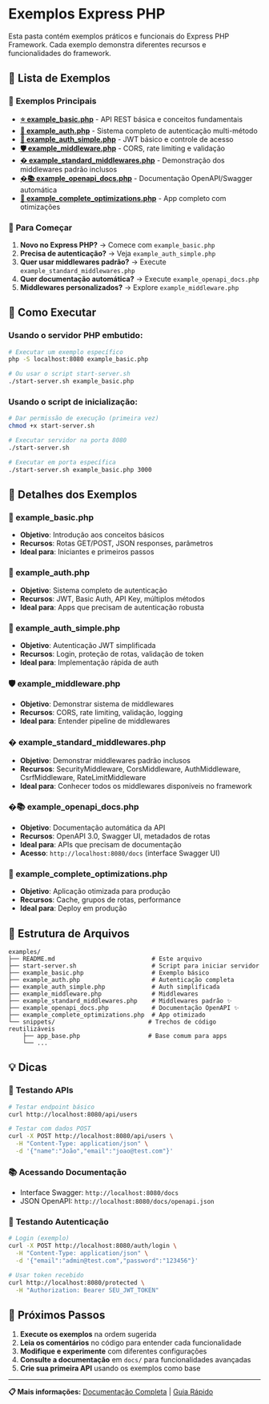 # Exemplos Express PHP

Esta pasta contém exemplos práticos e funcionais do Express PHP Framework. Cada exemplo demonstra diferentes recursos e funcionalidades do framework.

## 📂 Lista de Exemplos

### 🌟 **Exemplos Principais**

- **[⭐ example_basic.php](example_basic.php)** - API REST básica e conceitos fundamentais
- **[🔐 example_auth.php](example_auth.php)** - Sistema completo de autenticação multi-método
- **[🔑 example_auth_simple.php](example_auth_simple.php)** - JWT básico e controle de acesso
- **[🛡️ example_middleware.php](example_middleware.php)** - CORS, rate limiting e validação
- **[� example_standard_middlewares.php](example_standard_middlewares.php)** - Demonstração dos middlewares padrão inclusos
- **[�📚 example_openapi_docs.php](example_openapi_docs.php)** - Documentação OpenAPI/Swagger automática
- **[🚀 example_complete_optimizations.php](example_complete_optimizations.php)** - App completo com otimizações

### 🎯 **Para Começar**

1. **Novo no Express PHP?** → Comece com `example_basic.php`
2. **Precisa de autenticação?** → Veja `example_auth_simple.php`
3. **Quer usar middlewares padrão?** → Execute `example_standard_middlewares.php`
4. **Quer documentação automática?** → Execute `example_openapi_docs.php`
5. **Middlewares personalizados?** → Explore `example_middleware.php`

## 🚀 Como Executar

### Usando o servidor PHP embutido:

```bash
# Executar um exemplo específico
php -S localhost:8080 example_basic.php

# Ou usar o script start-server.sh
./start-server.sh example_basic.php
```

### Usando o script de inicialização:

```bash
# Dar permissão de execução (primeira vez)
chmod +x start-server.sh

# Executar servidor na porta 8080
./start-server.sh

# Executar em porta específica
./start-server.sh example_basic.php 3000
```

## 📖 Detalhes dos Exemplos

### 🌟 example_basic.php
- **Objetivo**: Introdução aos conceitos básicos
- **Recursos**: Rotas GET/POST, JSON responses, parâmetros
- **Ideal para**: Iniciantes e primeiros passos

### 🔐 example_auth.php
- **Objetivo**: Sistema completo de autenticação
- **Recursos**: JWT, Basic Auth, API Key, múltiplos métodos
- **Ideal para**: Apps que precisam de autenticação robusta

### 🔑 example_auth_simple.php
- **Objetivo**: Autenticação JWT simplificada
- **Recursos**: Login, proteção de rotas, validação de token
- **Ideal para**: Implementação rápida de auth

### 🛡️ example_middleware.php
- **Objetivo**: Demonstrar sistema de middlewares
- **Recursos**: CORS, rate limiting, validação, logging
- **Ideal para**: Entender pipeline de middlewares

### � example_standard_middlewares.php
- **Objetivo**: Demonstrar middlewares padrão inclusos
- **Recursos**: SecurityMiddleware, CorsMiddleware, AuthMiddleware, CsrfMiddleware, RateLimitMiddleware
- **Ideal para**: Conhecer todos os middlewares disponíveis no framework

### �📚 example_openapi_docs.php
- **Objetivo**: Documentação automática da API
- **Recursos**: OpenAPI 3.0, Swagger UI, metadados de rotas
- **Ideal para**: APIs que precisam de documentação
- **Acesso**: `http://localhost:8080/docs` (interface Swagger UI)

### 🚀 example_complete_optimizations.php
- **Objetivo**: Aplicação otimizada para produção
- **Recursos**: Cache, grupos de rotas, performance
- **Ideal para**: Deploy em produção

## 🔧 Estrutura de Arquivos

```
examples/
├── README.md                           # Este arquivo
├── start-server.sh                     # Script para iniciar servidor
├── example_basic.php                   # Exemplo básico
├── example_auth.php                    # Autenticação completa
├── example_auth_simple.php             # Auth simplificada
├── example_middleware.php              # Middlewares
├── example_standard_middlewares.php    # Middlewares padrão ✨
├── example_openapi_docs.php            # Documentação OpenAPI ✨
├── example_complete_optimizations.php  # App otimizado
└── snippets/                          # Trechos de código reutilizáveis
    ├── app_base.php                   # Base comum para apps
    └── ...
```

## 💡 Dicas

### 🎯 **Testando APIs**
```bash
# Testar endpoint básico
curl http://localhost:8080/api/users

# Testar com dados POST
curl -X POST http://localhost:8080/api/users \
  -H "Content-Type: application/json" \
  -d '{"name":"João","email":"joao@test.com"}'
```

### 📚 **Acessando Documentação**
- Interface Swagger: `http://localhost:8080/docs`
- JSON OpenAPI: `http://localhost:8080/docs/openapi.json`

### 🔐 **Testando Autenticação**
```bash
# Login (exemplo)
curl -X POST http://localhost:8080/auth/login \
  -H "Content-Type: application/json" \
  -d '{"email":"admin@test.com","password":"123456"}'

# Usar token recebido
curl http://localhost:8080/protected \
  -H "Authorization: Bearer SEU_JWT_TOKEN"
```

## 🌟 Próximos Passos

1. **Execute os exemplos** na ordem sugerida
2. **Leia os comentários** no código para entender cada funcionalidade
3. **Modifique e experimente** com diferentes configurações
4. **Consulte a documentação** em `docs/` para funcionalidades avançadas
5. **Crie sua primeira API** usando os exemplos como base

---

**📋 Mais informações:** [Documentação Completa](../docs/) | [Guia Rápido](../docs/guides/QUICK_START_GUIDE.md)